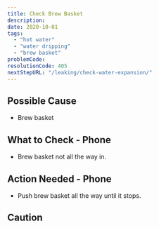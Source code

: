 ```yaml
---
title: Check Brew Basket
description:
date: 2020-10-01
tags:
  - "hot water"
  - "water dripping"
  - "brew basket"
problemCode:
resolutionCode: 405
nextStepURL: "/leaking/check-water-expansion/"
---
```

## Possible Cause

- Brew basket

## What to Check - Phone

- Brew basket not all the way in.

## Action Needed - Phone

- Push brew basket all the way until it stops.

## Caution
